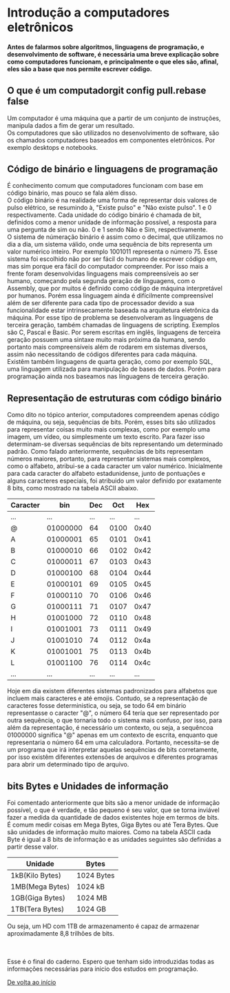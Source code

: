 # Introdução a computadores eletrônicos
#### Antes de falarmos sobre algoritmos, linguagens de programação, e desenvolvimento de software, é necessária uma breve explicação sobre como computadores funcionam, e principalmente o que eles são, afinal, eles são a base que nos permite escrever código.

## O que é um computadorgit config pull.rebase false
Um computador é uma máquina que a partir de um conjunto de instruções, manipula dados a fim de gerar um resultado.<br>
Os computadores que são utilizados no desenvolvimento de software, são os chamados computadores baseados em componentes eletrônicos. Por exemplo desktops e notebooks.
<br>

## Código de binário e linguagens de programação
É conhecimento comum que computadores funcionam com base em código binário, mas pouco se fala além disso. <br>
O código binário é na realidade uma forma de representar dois valores de pulso elétrico, se resumindo à, "Existe pulso" e "Não existe pulso". 1 e 0 respectivamente. Cada unidade do código binário é chamada de bit, definidos como a menor unidade de informação possível, a resposta para uma pergunta de sim ou não. 0 e 1 sendo Não e Sim, respectivamente. <br>
O sistema de númeração binário é assim como o decimal, que utilizamos no dia a dia, um sistema válido, onde uma sequência de bits representa um valor numérico inteiro. Por exemplo 1001011 representa o número 75.
Esse sistema foi escolhido não por ser fácil do humano de escrever código em, mas sim porque era fácil do computador compreender. Por isso mais a frente foram desenvolvidas linguagens mais compreensíveis ao ser humano, começando pela segunda geração de línguagens, com o Assembly, que por muitos é definido como código de máquina interpretável por humanos. Porém essa linguagem ainda é difícilmente compreensível além de ser diferente para cada tipo de processador devido a sua funcionalidade estar intrinsecamente baseada na arquitetura eletrônica da máquina. Por esse tipo de problema se desenvolveram as linguagens de terceira geração, também chamadas de linguagens de scripting. Exemplos são C, Pascal e Basic. Por serem escritas em inglês, linguagens de terceira geração possuem uma sintaxe muito mais próxima da humana, sendo portanto mais compreensíveis além de rodarem em sistemas diversos, assim não necessitando de códigos diferentes para cada máquina. <br>
Existêm também linguagens de quarta geração, como por exemplo SQL, uma linguagem utilizada para manipulação de bases de dados. Porém para programação ainda nos baseamos nas línguagens de terceira geração.

## Representação de estruturas com código binário
Como dito no tópico anterior, computadores compreendem apenas código de máquina, ou seja, sequências de bits. Porém, esses bits são utilizados para representar coisas muito mais complexas, como por exemplo uma imagem, um vídeo, ou simplesmente um texto escrito. Para fazer isso determinam-se diversas sequências de bits representando um determinado padrão. Como falado anteriormente, sequências de bits representam números maiores, portanto, para representar sistemas mais complexos, como o alfabeto, atribui-se a cada caracter um valor numérico. Inicialmente para cada caracter do alfabeto estadunidense, junto de pontuações e alguns caracteres especiais, foi atribuido um valor definido por exatamente 8 bits, como mostrado na tabela ASCII abaixo.

| Caracter |   bin   | 	 Dec 	| Oct 	| Hex|
|----------|---------|----------|-------|----|
|...       | ...     |   ...    |  ...  | ...|
|@         |01000000 |	 64     | 0100  |0x40|
|A         |01000001 |	 65     | 0101  |0x41|
|B         |01000010 |	 66     | 0102  |0x42|
|C         |01000011 |	 67     | 0103  |0x43|
|D         |01000100 |	 68     | 0104  |0x44|
|E         |01000101 |	 69     | 0105  |0x45|
|F         |01000110 |	 70     | 0106  |0x46|
|G         |01000111 |	 71     | 0107  |0x47|
|H         |01001000 |	 72     | 0110  |0x48|
|I         |01001001 |	 73     | 0111  |0x49|
|J         |01001010 |	 74     | 0112  |0x4a|
|K         |01001001 |	 75     | 0113  |0x4b|
|L         |01001100 |	 76     | 0114  |0x4c|
| ...      |  ...    |    ...   | ...   | ...|

Hoje em dia existem diferentes sistemas padronizados para alfabetos que incluem mais caracteres e até emojis. Contudo, se a representação de caracteres fosse deterministica, ou seja, se todo 64 em binário representasse o caracter "@", o número 64 tería que ser representado por outra sequência, o que tornaria todo o sistema mais confuso, por isso, para além da representação, é necessário um contexto, ou seja, a sequêncoa 01000000 significa "@" apenas em um contexto de escrita, enquanto que representaria o número 64 em uma calculadora. Portanto, necessita-se de um programa que irá interpretar aquelas sequências de bits corretamente, por isso existêm diferentes extensões de arquivos e diferentes programas para abrir um determinado tipo de arquivo.
<br>

## bits Bytes e Unidades de informação
Foi comentado anteriormente que bits são a menor unidade de informação possível, o que é verdade, e tão pequeno é seu valor, que se torna inviável fazer a medida da quantidade de dados existentes hoje em termos de bits. É comum medir coisas em Mega Bytes, Giga Bytes ou até Tera Bytes. Que são unidades de informação muito maiores. Como na tabela ASCII cada Byte é igual a 8 bits de informação e as unidades seguintes são definidas a partir desse valor.

|     Unidade     |     Bytes     |
|-----------------|---------------|
| 1kB(Kilo Bytes) |1024 Bytes     |
| 1MB(Mega Bytes) |1024 kB        |
| 1GB(Giga Bytes) |1024 MB        |
| 1TB(Tera Bytes) |1024 GB        |

Ou seja, um HD com 1TB de armazenamento é capaz de armazenar aproximadamente 8,8 trilhões de bits. 
<br>

<br>
<br>
Esse é o final do caderno. Espero que tenham sido introduzidas todas as informações necessárias para inicio dos estudos em programação. 

[De volta ao início](#introdução-a-computadores-eletrônicos)

